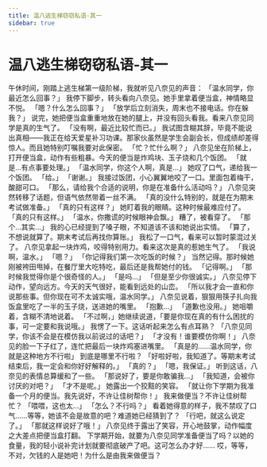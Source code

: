 ```yaml
---
title: 温八逃生梯窃窃私语-其一
sidebar: true
---
```


# 温八逃生梯窃窃私语-其一

<ClientOnly>
<title-pv/>
</ClientOnly>

午休时间，刚踏上逃生梯第一级阶梯，我就听见八奈见的声音：
「温水同学，你最近怎么回事？」
我停下脚步，转头看向八奈见。她手里拿着便当盒，神情略显不悦。
「嗯？什么怎么回事？」
「放学后立刻消失，周末也不接电话。你在躲我？」
说完，她把便当盒重重地放在她的腿上，并没有回头看我。看来八奈见同学是真的生气了。
「没有啊，最近比较忙而已。」
我试图含糊其辞，毕竟不能说出真相——我正在给天爱星补习功课。那家伙虽然是学生会副会长，但成绩却差得惊人。而且她特别叮嘱我要对此保密。
「忙？忙什么啊？」
八奈见坐在阶梯上，打开便当盒，动作有些粗暴。今天的便当是炸鸡块、玉子烧和几个饭团。
「就是...有点事要处理。」
「温水同学，你这个人啊，真是...」
她叹了口气，递给我一个饭团。
「给。」
「谢谢。」
我接过饭团，小心翼翼地咬了一口。里面包着梅干，酸甜可口。
「那么，请给我个合适的说明，你是在准备什么活动吗？」
八奈见突然转移了话题，但语气依然带着一丝不满。
「真的没什么特别的，就是在为期末考试做准备。」
「真的只有这样？」
她盯着我的眼睛。这种时候最难应付了。
「真的只有这样。」
「温水，你撒谎的时候眼神会飘。」
糟了，被看穿了。
「那个...其实...」
我的心已经提到了嗓子眼，不知道该不该和她说出实情。
「算了，不想说就算了。期末考试后再找你算账。」
我松了一口气，看来可以暂时蒙混过关了。
八奈见拿起一块炸鸡，咬得特别用力。看来这次是真的惹她生气了。
「我说啊，温水。」
「嗯？」
「你记得我们第一次吃饭的时候？」
当然记得。那时候她刚被袴田甩掉，在餐厅里大吃特吃，最后还是我帮她付的钱。
「记得啊。」
「那时候我觉得你是个很奇怪的人。」
「是吗...」
「但是至少你很诚实。」
八奈见停下动作，望向远方。今天的天气很好，能看到远处的山峦。
「所以我才会一直和你说那些事。但你现在可不太诚实哦，温水同学。」
八奈见说着，狠狠用筷子扎向我饭盒里吃了一半的玉子烧，送进她的嘴里。
「抱歉...」
「道歉也没用。」
她咀嚼着，含糊不清地说着。
「不过啊，」她继续说道，「要是你现在真的有什么困扰的事，可一定要和我说哦。」
我愣了一下。这话听起来怎么有点耳熟？
「八奈见同学，你该不会是在模仿我以前说过的话吧？」
「才没有！谁要模仿你啊！」
八奈见的脸一下子红了，连忙把最后一块炸鸡塞进嘴里。
「真是的……温水同学，你就是这种地方不行啦」
到底是哪里不行啦？
「好啦好啦，我知道了。等期末考试结束后，我一定会和你好好解释的。」
「真的？」
「嗯，我保证。」
听到这话，八奈见的表情总算缓和了一些。
「那说好了，要是你敢骗我...」
「我知道，会被你讨厌的对吧？」
「才不是呢。」
她露出一个狡黠的笑容。
「就让你下学期为我准备一个月的便当。我先说好，不许让佳树帮你！」
我来做便当？不许让佳树帮忙？
「喂喂，这也太...」
「怎么？不行吗？」
看着她得意的样子，我不禁叹了口气…...等等，她该不会是故意的吧？难道她已经猜到了？
「行吧，就这么说定了。」
「那就这样说好了哦！」
八奈见终于露出了笑容，开心地鼓掌，动作幅度之大差点把便当盒打翻。
下学期开始，就要为八奈见同学准备便当了吗？以她的食量，我的轻小说补完计划就要彻底破产了吧。这可怎么办才好……
哎，等等，不对，欠钱的人是她吧！为什么是由我来做便当？

<ClientOnly>
  <leave/>
</ClientOnly/>